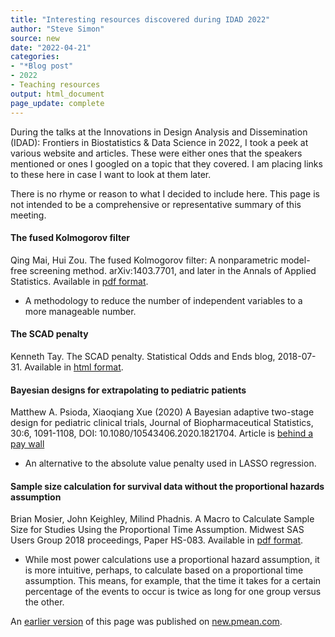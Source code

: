 ```yaml
---
title: "Interesting resources discovered during IDAD 2022"
author: "Steve Simon"
source: new
date: "2022-04-21"
categories: 
- "*Blog post"
- 2022
- Teaching resources
output: html_document
page_update: complete
---
```


During the talks at the Innovations in Design Analysis and Dissemination (IDAD): Frontiers in Biostatistics & Data Science in 2022, I took a peek at various website and articles. These were either ones that the speakers mentioned or ones I googled on a topic that they covered. I am placing links to these here in case I want to look at them later.

There is no rhyme or reason to what I decided to include here. This page is not intended to be a comprehensive or representative summary of this meeting.

#### The fused Kolmogorov filter

Qing Mai, Hui Zou. The fused Kolmogorov filter: A nonparametric model-free screening method. arXiv:1403.7701, and later in the Annals of Applied Statistics. Available in [pdf format][mai1].

+ A methodology to reduce the number of independent variables to a more manageable number.

[mai1]: https://arxiv.org/pdf/1403.7701

#### The SCAD penalty

Kenneth Tay. The SCAD penalty. Statistical Odds and Ends blog, 2018-07-31. Available in [html format][tay1].

[tay1]: https://statisticaloddsandends.wordpress.com/2018/07/31/the-scad-penalty/

#### Bayesian designs for extrapolating to pediatric patients

Matthew A. Psioda, Xiaoqiang Xue (2020) A Bayesian adaptive two-stage design for pediatric clinical trials, Journal of Biopharmaceutical Statistics, 30:6, 1091-1108, DOI: 10.1080/10543406.2020.1821704. Article is [behind a pay wall][psi1]

[psi1]: https://www.tandfonline.com/doi/abs/10.1080/10543406.2020.1821704

+ An alternative to the absolute value penalty used in LASSO regression.

#### Sample size calculation for survival data without the proportional hazards assumption

Brian Mosier, John Keighley, Milind Phadnis. A Macro to Calculate Sample Size for Studies Using the Proportional Time Assumption. Midwest SAS Users Group 2018 proceedings, Paper HS-083. Available in [pdf format][mos1].

+ While most power calculations use a proportional hazard assumption, it is more intuitive, perhaps, to calculate based on a proportional time assumption. This means, for example, that the time it takes for a certain percentage of the events to occur is twice as long for one group versus the other.

[mos1]: https://www.mwsug.org/proceedings/2018/HS/MWSUG-2018-HS-83.pdf

An [earlier version][sim2] of this page was published on [new.pmean.com][sim1].

[sim1]: http://new.pmean.com
[sim2]: http://new.pmean.com/idad-2022/
